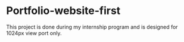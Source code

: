 # Portfolio-website-first
This project is done during my internship program and is designed for 1024px view port only.
